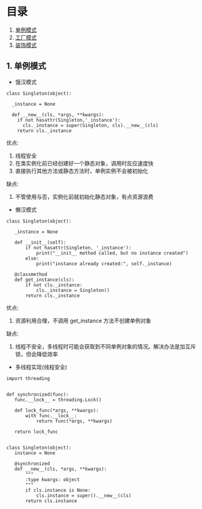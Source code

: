 # 目录
1. [单例模式](#单例模式)
2. [工厂模式](#工厂模式)
3. [装饰模式](#装饰模式)

## 1. 单例模式 <a name="单例模式"></a>
 - 饿汉模式 
 ```
 class Singleton(object):
 
   _instance = None
   
   def __new__(cls, *args, **kwargs):
     if not hasattr(Singleton,'_instance'):
       cls._instance = super(Singleton, cls).__new__(cls)
     return cls._instance
 ```
 优点:
1. 线程安全
2. 在类实例化前已经创建好一个静态对象，调用时反应速度快
3. 直接执行其他方法或静态方法时，单例实例不会被初始化  

缺点:
1. 不管使用与否，实例化前就初始化静态对象，有点资源浪费  

 - 懒汉模式
 ```
 class Singleton(object):

    _instance = None
 
    def __init__(self):
        if not hasattr(Singleton, '_instance'):
            print("__init__ method called, but no instance created")
        else:
            print("instance already created:", self._instance)
 
    @classmethod
    def get_instance(cls):
        if not cls._instance:
            cls._instance = Singleton()
        return cls._instance
 ```
  优点:
1. 资源利用合理，不调用 get_instance 方法不创建单例对象  

缺点:
1. 线程不安全，多线程时可能会获取到不同单例对象的情况。解决办法是加互斥锁，但会降低效率
 
 - 多线程实现(线程安全)
 ```
 import threading
  
  
def synchronized(func):
    func.__lock__ = threading.Lock()
  
    def lock_func(*args, **kwargs):
        with func.__lock__:
            return func(*args, **kwargs)
  
    return lock_func
  
  
class Singleton(object):
    instance = None
  
    @synchronized
    def __new__(cls, *args, **kwargs):
        """
        :type kwargs: object
        """
        if cls.instance is None:
            cls.instance = super().__new__(cls)
        return cls.instance

 ```
